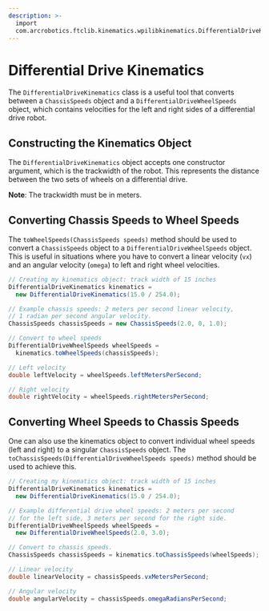 ```yaml
---
description: >-
  import
  com.arcrobotics.ftclib.kinematics.wpilibkinematics.DifferentialDriveKinematics
---
```


# Differential Drive Kinematics

The `DifferentialDriveKinematics` class is a useful tool that converts between a `ChassisSpeeds` object and a `DifferentialDriveWheelSpeeds` object, which contains velocities for the left and right sides of a differential drive robot.

## Constructing the Kinematics Object

The `DifferentialDriveKinematics` object accepts one constructor argument, which is the trackwidth of the robot. This represents the distance between the two sets of wheels on a differential drive.

**Note**: The trackwidth must be in meters.

## Converting Chassis Speeds to Wheel Speeds

The `toWheelSpeeds(ChassisSpeeds speeds)` method should be used to convert a `ChassisSpeeds` object to a `DifferentialDriveWheelSpeeds` object. This is useful in situations where you have to convert a linear velocity \(`vx`\) and an angular velocity \(`omega`\) to left and right wheel velocities.

```java
// Creating my kinematics object: track width of 15 inches
DifferentialDriveKinematics kinematics =
  new DifferentialDriveKinematics(15.0 / 254.0);

// Example chassis speeds: 2 meters per second linear velocity,
// 1 radian per second angular velocity.
ChassisSpeeds chassisSpeeds = new ChassisSpeeds(2.0, 0, 1.0);

// Convert to wheel speeds
DifferentialDriveWheelSpeeds wheelSpeeds =
  kinematics.toWheelSpeeds(chassisSpeeds);

// Left velocity
double leftVelocity = wheelSpeeds.leftMetersPerSecond;

// Right velocity
double rightVelocity = wheelSpeeds.rightMetersPerSecond;
```

## Converting Wheel Speeds to Chassis Speeds

One can also use the kinematics object to convert individual wheel speeds \(left and right\) to a singular `ChassisSpeeds` object. The `toChassisSpeeds(DifferentialDriveWheelSpeeds speeds)` method should be used to achieve this.

```java
// Creating my kinematics object: track width of 15 inches
DifferentialDriveKinematics kinematics =
  new DifferentialDriveKinematics(15.0 / 254.0);

// Example differential drive wheel speeds: 2 meters per second
// for the left side, 3 meters per second for the right side.
DifferentialDriveWheelSpeeds wheelSpeeds =
  new DifferentialDriveWheelSpeeds(2.0, 3.0);

// Convert to chassis speeds.
ChassisSpeeds chassisSpeeds = kinematics.toChassisSpeeds(wheelSpeeds);

// Linear velocity
double linearVelocity = chassisSpeeds.vxMetersPerSecond;

// Angular velocity
double angularVelocity = chassisSpeeds.omegaRadiansPerSecond;
```

